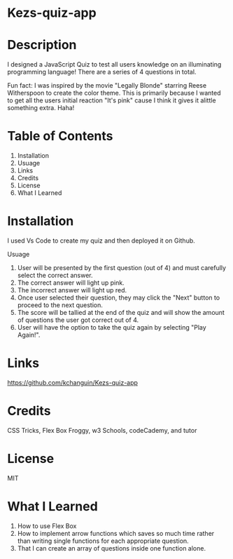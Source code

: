 # Kezs-quiz-app

# Description

I designed a JavaScript Quiz to test all users knowledge on an illuminating programming language! There are a series of 4 questions in total. 

Fun fact: I was inspired by the movie "Legally Blonde" starring Reese Witherspoon to create the color theme. This is primarily because I wanted to get all the users initial reaction "It's pink" cause I think it gives it alittle something extra. Haha!

# Table of Contents
1. Installation
2. Usuage
3. Links
4. Credits
5. License
6. What I Learned



# Installation

I used Vs Code to create my quiz and then deployed it on Github.

Usuage

1. User will be presented by the first question (out of 4) and must  carefully select the correct answer.
2. The correct answer will light up pink.
3. The incorrect answer will light up red.
4. Once user selected their question, they may click the "Next" button to proceed to the next question.
5. The score will be tallied at the end of the quiz and will show the amount of questions the user got correct out of 4.
6. User will have the option to take the quiz again by selecting "Play Again!".

# Links

https://github.com/kchanguin/Kezs-quiz-app


# Credits
CSS Tricks, Flex Box Froggy, w3 Schools, codeCademy, and tutor

# License
MIT


# What I Learned

1. How to use Flex Box
2. How to implement arrow functions which saves so much time rather than writing single functions for each appropriate   question.
3. That I can create an array of questions inside one function alone.
